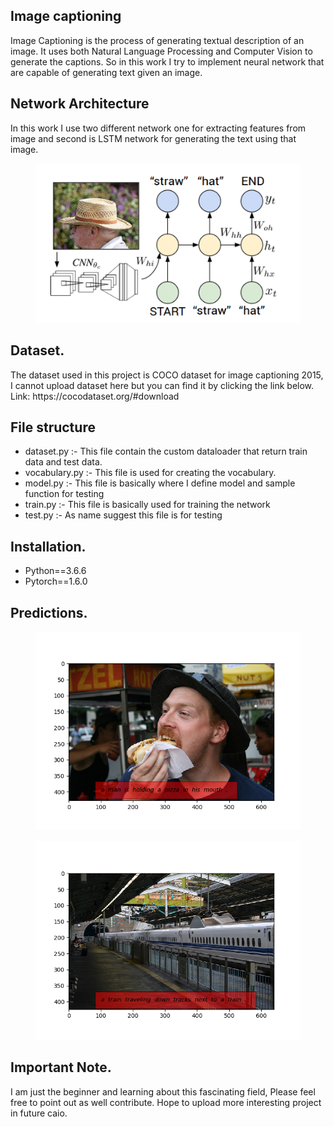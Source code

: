 <h2>Image captioning</h2>
Image Captioning is the process of generating textual description of an image.
It uses both Natural Language Processing and Computer Vision to generate the captions.
So in this work I try to implement neural network that are capable of generating text given an image.

<h2> Network Architecture </h2>
In this work I use two different network one for extracting features from image and second is LSTM network for generating the text using that image.
<figure>
<img src ="img.png" heigh="300" width="500"/>
</figure>
<h2> Dataset. </h2>
The dataset used in this project is COCO dataset for image captioning 2015, I cannot upload dataset here but you can find it by clicking the link below.
Link: https://cocodataset.org/#download
<h2> File structure </h2>
<ul>
  <li> dataset.py :- This file contain the custom dataloader that return train data and test data.</li> 
  <li> vocabulary.py :- This file is used for creating the vocabulary. </li>
  <li> model.py  :- This file is basically where I define model and sample function for testing </li>
  <li> train.py :- This file is basically used for training the network </li>
  <li> test.py  :- As name suggest this file is for testing </li>
</ul>

<h2> Installation. </h2>  
  <ul>
  <li>Python==3.6.6</li>
  <li>Pytorch==1.6.0</li>
  </ul>

<h2> Predictions. </h2>
<figure>
<img src ="image1.png" heigh="300" width="500"/>
</figure>
<figure>
<img src ="image2.png" heigh="300" width="500"/>
</figure>

<h2> Important Note. </h2>
I am just the beginner and learning about this fascinating field, Please feel free to point out as well contribute. 
Hope to upload more interesting project in future caio.
